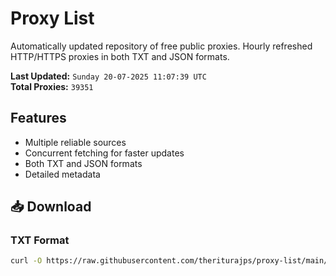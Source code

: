 # Proxy List

Automatically updated repository of free public proxies. Hourly refreshed HTTP/HTTPS proxies in both TXT and JSON formats.

**Last Updated:** `Sunday 20-07-2025 11:07:39 UTC`  
**Total Proxies:** `39351`

## Features
- Multiple reliable sources
- Concurrent fetching for faster updates
- Both TXT and JSON formats
- Detailed metadata

## 📥 Download

### TXT Format
```bash
curl -O https://raw.githubusercontent.com/theriturajps/proxy-list/main/proxies.txt